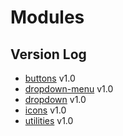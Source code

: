 # Modules

## Version Log

* [buttons](https://github.com/jacobxperez/essentials/blob/master/css/less/components/modules/buttons.less) v1.0
* [dropdown-menu](https://github.com/jacobxperez/essentials/blob/master/css/less/components/modules/dropdown-accordion.less) v1.0
* [dropdown](https://github.com/jacobxperez/essentials/blob/master/css/less/components/modules/dropdown.less) v1.0
* [icons](https://github.com/jacobxperez/essentials/blob/master/css/less/components/modules/icons.less) v1.0
* [utilities](https://github.com/jacobxperez/essentials/blob/master/css/less/components/modules/utilities.less) v1.0
